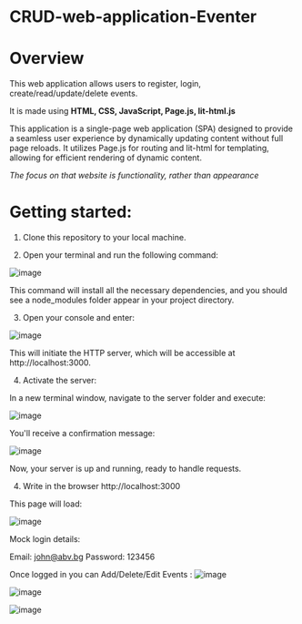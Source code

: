 # CRUD-web-application-Eventer

<h1>Overview</h1>

This web application allows users to register, login, create/read/update/delete events. 

It is made using **HTML, CSS, JavaScript, Page.js, lit-html.js**

This application is a single-page web application (SPA) designed to provide a seamless user experience by dynamically updating content without full page reloads. It utilizes Page.js for routing and lit-html for templating, allowing for efficient rendering of dynamic content.

*The focus on that website is functionality, rather than appearance*

<h1>Getting started:</h1>

1. Clone this repository to your local machine.
   
2. Open your terminal and run the following command:
   

![image](https://github.com/bogdangeorgievv/CRUD-web-application-Eventer/assets/140177649/56caa231-4003-48b1-b9b8-396192ff06c2)


This command will install all the necessary dependencies, and you should see a node_modules folder appear in your project directory.

3. Open your console and enter:

![image](https://github.com/bogdangeorgievv/CRUD-web-application-Eventer/assets/140177649/3183b50c-4383-4288-bd9b-1f2c3ad4ecd3)

This will initiate the HTTP server, which will be accessible at http://localhost:3000.

4. Activate the server:

In a new terminal window, navigate to the server folder and execute:

![image](https://github.com/bogdangeorgievv/CRUD-web-application-Eventer/assets/140177649/259495f3-e5aa-413c-811f-f95b484b3bfd)

You'll receive a confirmation message:

![image](https://github.com/bogdangeorgievv/CRUD-web-application-Eventer/assets/140177649/f49bef6a-1c99-4a37-a319-033ecbd04528)
   
Now, your server is up and running, ready to handle requests.

4. Write in the browser  http://localhost:3000

This page will load:

![image](https://github.com/bogdangeorgievv/CRUD-web-application-Eventer/assets/140177649/948e844b-80b3-4f8a-bd10-90ee2c7313de)


Mock login details: 

Email: john@abv.bg 
Password: 123456

Once logged in you can Add/Delete/Edit Events :
![image](https://github.com/bogdangeorgievv/CRUD-web-application-Eventer/assets/140177649/e9f45480-3779-400d-9864-06b9175f7712)

![image](https://github.com/bogdangeorgievv/CRUD-web-application-Eventer/assets/140177649/70d88f46-eda1-4342-9eb7-87f5d4c59158)

![image](https://github.com/bogdangeorgievv/CRUD-web-application-Eventer/assets/140177649/e7cc4c35-d535-4b0a-9869-dbd4bc79dc38)







